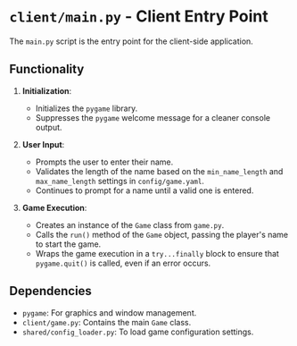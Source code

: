 # `client/main.py` - Client Entry Point

The `main.py` script is the entry point for the client-side application.

## Functionality

1.  **Initialization**:
    *   Initializes the `pygame` library.
    *   Suppresses the `pygame` welcome message for a cleaner console output.

2.  **User Input**:
    *   Prompts the user to enter their name.
    *   Validates the length of the name based on the `min_name_length` and `max_name_length` settings in `config/game.yaml`.
    *   Continues to prompt for a name until a valid one is entered.

3.  **Game Execution**:
    *   Creates an instance of the `Game` class from `game.py`.
    *   Calls the `run()` method of the `Game` object, passing the player's name to start the game.
    *   Wraps the game execution in a `try...finally` block to ensure that `pygame.quit()` is called, even if an error occurs.

## Dependencies

*   `pygame`: For graphics and window management.
*   `client/game.py`: Contains the main `Game` class.
*   `shared/config_loader.py`: To load game configuration settings.
